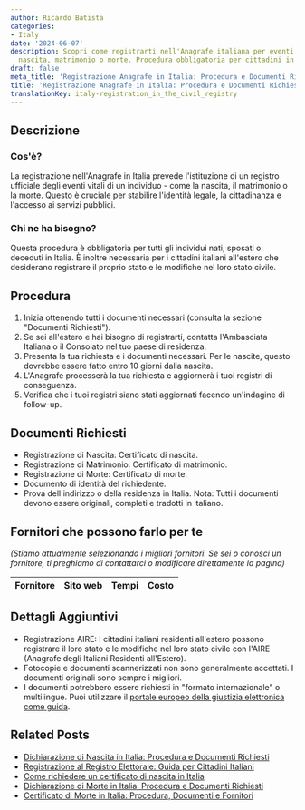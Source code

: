 ```yaml
---
author: Ricardo Batista
categories:
- Italy
date: '2024-06-07'
description: Scopri come registrarti nell'Anagrafe italiana per eventi vitali come
  nascita, matrimonio o morte. Procedura obbligatoria per cittadini in Italia e all'estero.
draft: false
meta_title: 'Registrazione Anagrafe in Italia: Procedura e Documenti Richiesti'
title: 'Registrazione Anagrafe in Italia: Procedura e Documenti Richiesti'
translationKey: italy-registration_in_the_civil_registry
---
```



## Descrizione
### Cos'è?
La registrazione nell'Anagrafe in Italia prevede l'istituzione di un registro ufficiale degli eventi vitali di un individuo - come la nascita, il matrimonio o la morte. Questo è cruciale per stabilire l'identità legale, la cittadinanza e l'accesso ai servizi pubblici.

### Chi ne ha bisogno?
Questa procedura è obbligatoria per tutti gli individui nati, sposati o deceduti in Italia. È inoltre necessaria per i cittadini italiani all'estero che desiderano registrare il proprio stato e le modifiche nel loro stato civile.

## Procedura
1. Inizia ottenendo tutti i documenti necessari (consulta la sezione "Documenti Richiesti").
2. Se sei all'estero e hai bisogno di registrarti, contatta l'Ambasciata Italiana o il Consolato nel tuo paese di residenza.
3. Presenta la tua richiesta e i documenti necessari. Per le nascite, questo dovrebbe essere fatto entro 10 giorni dalla nascita.
4. L'Anagrafe processerà la tua richiesta e aggiornerà i tuoi registri di conseguenza.
5. Verifica che i tuoi registri siano stati aggiornati facendo un'indagine di follow-up.

## Documenti Richiesti
- Registrazione di Nascita: Certificato di nascita.
- Registrazione di Matrimonio: Certificato di matrimonio.
- Registrazione di Morte: Certificato di morte.
- Documento di identità del richiedente.
- Prova dell'indirizzo o della residenza in Italia.
  Nota: Tutti i documenti devono essere originali, completi e tradotti in italiano.

## Fornitori che possono farlo per te

_(Stiamo attualmente selezionando i migliori fornitori. Se sei o conosci un fornitore, ti preghiamo di contattarci o modificare direttamente la pagina)_

| Fornitore       |     Sito web    |     Tempi        |       Costo      |
| :-------------: | :-------------: |  :-------------: | :-------------: |
  
## Dettagli Aggiuntivi
- Registrazione AIRE: I cittadini italiani residenti all'estero possono registrare il loro stato e le modifiche nel loro stato civile con l'AIRE (Anagrafe degli Italiani Residenti all'Estero).
- Fotocopie e documenti scannerizzati non sono generalmente accettati. I documenti originali sono sempre i migliori.
- I documenti potrebbero essere richiesti in "formato internazionale" o multilingue. Puoi utilizzare il [portale europeo della giustizia elettronica come guida](https://e-justice.europa.eu/).
## Related Posts

- [Dichiarazione di Nascita in Italia: Procedura e Documenti Richiesti](https://tramitit.com/it/guides/italy/denuncia_di_nascita/)
- [Registrazione al Registro Elettorale: Guida per Cittadini Italiani](https://tramitit.com/it/guides/italy/richiesta_di_iscrizione_lista_elettorale/)
- [Come richiedere un certificato di nascita in Italia](https://tramitit.com/it/guides/italy/richiesta_certificato_di_nascita/)
- [Dichiarazione di Morte in Italia: Procedura e Documenti Richiesti](https://tramitit.com/it/guides/italy/denuncia_di_morte/)
- [Certificato di Morte in Italia: Procedura, Documenti e Fornitori](https://tramitit.com/it/guides/italy/richiesta_certificato_di_morte/)